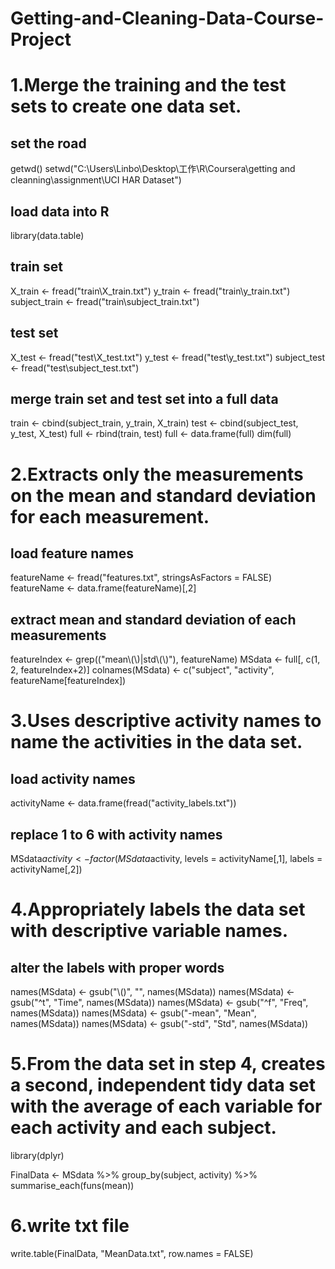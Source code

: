 # Getting-and-Cleaning-Data-Course-Project

# 1.Merge the training and the test sets to create one data set.
## set the road
getwd()
setwd("C:\\Users\\Linbo\\Desktop\\工作\\R\\Coursera\\getting and cleanning\\assignment\\UCI HAR Dataset")

## load data into R
library(data.table)

## train set
X_train <- fread("train\\X_train.txt")
y_train <- fread("train\\y_train.txt")
subject_train <- fread("train\\subject_train.txt")

## test set
X_test <- fread("test\\X_test.txt")
y_test <- fread("test\\y_test.txt")
subject_test <- fread("test\\subject_test.txt")

## merge train set and test set into a full data
train <- cbind(subject_train, y_train, X_train)
test <- cbind(subject_test, y_test, X_test)
full <- rbind(train, test)
full <- data.frame(full)
dim(full)

# 2.Extracts only the measurements on the mean and standard deviation for each measurement.

## load feature names
featureName <- fread("features.txt", stringsAsFactors = FALSE)
featureName <- data.frame(featureName)[,2]

## extract mean and standard deviation of each measurements
featureIndex <- grep(("mean\\(\\)|std\\(\\)"), featureName)
MSdata <- full[, c(1, 2, featureIndex+2)]
colnames(MSdata) <- c("subject", "activity", featureName[featureIndex])

# 3.Uses descriptive activity names to name the activities in the data set.

## load activity names 
activityName <- data.frame(fread("activity_labels.txt"))

## replace 1 to 6 with activity names
MSdata$activity <- factor(MSdata$activity, levels = activityName[,1], labels = activityName[,2])

# 4.Appropriately labels the data set with descriptive variable names.

## alter the labels with proper words
names(MSdata) <- gsub("\\()", "", names(MSdata))
names(MSdata) <- gsub("^t", "Time", names(MSdata))
names(MSdata) <- gsub("^f", "Freq", names(MSdata))
names(MSdata) <- gsub("-mean", "Mean", names(MSdata))
names(MSdata) <- gsub("-std", "Std", names(MSdata))

# 5.From the data set in step 4, creates a second, independent tidy data set with the average of each variable for each activity and each subject.

library(dplyr)

FinalData <- MSdata %>%
    group_by(subject, activity) %>%
        summarise_each(funs(mean))

# 6.write txt file
write.table(FinalData, "MeanData.txt", row.names = FALSE)

